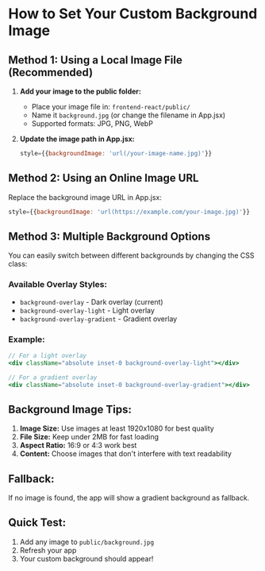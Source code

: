 # How to Set Your Custom Background Image

## Method 1: Using a Local Image File (Recommended)

1. **Add your image to the public folder:**
   - Place your image file in: `frontend-react/public/`
   - Name it `background.jpg` (or change the filename in App.jsx)
   - Supported formats: JPG, PNG, WebP

2. **Update the image path in App.jsx:**
   ```jsx
   style={{backgroundImage: 'url(/your-image-name.jpg)'}}
   ```

## Method 2: Using an Online Image URL

Replace the background image URL in App.jsx:
```jsx
style={{backgroundImage: 'url(https://example.com/your-image.jpg)'}}
```

## Method 3: Multiple Background Options

You can easily switch between different backgrounds by changing the CSS class:

### Available Overlay Styles:
- `background-overlay` - Dark overlay (current)
- `background-overlay-light` - Light overlay
- `background-overlay-gradient` - Gradient overlay

### Example:
```jsx
// For a light overlay
<div className="absolute inset-0 background-overlay-light"></div>

// For a gradient overlay
<div className="absolute inset-0 background-overlay-gradient"></div>
```

## Background Image Tips:

1. **Image Size:** Use images at least 1920x1080 for best quality
2. **File Size:** Keep under 2MB for fast loading
3. **Aspect Ratio:** 16:9 or 4:3 work best
4. **Content:** Choose images that don't interfere with text readability

## Fallback:
If no image is found, the app will show a gradient background as fallback.

## Quick Test:
1. Add any image to `public/background.jpg`
2. Refresh your app
3. Your custom background should appear!






